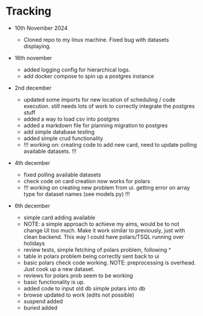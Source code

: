 # Tracking

- 10th November 2024

  - Cloned repo to my linux machine. Fixed bug with datasets displaying.

- 16th november

  - added logging config for hierarchical logs.
  - add docker compose to spin up a postgres instance

- 2nd december

  - updated some imports for new location of scheduling / code execution. still needs lots of work to correctly integrate the postgres stuff
  - added a way to load csv into postgres
  - added a markdown file for planning migration to postgres
  - add simple database testing
  - added simple crud functionality
  - !!! working on: creating code to add new card, need to update polling available datasets. !!!

- 4th december

  - fixed polling available datasets
  - check code on card creation now works for polars
  - !!! working on creating new problem from ui. getting error on array type for dataset names (see models.py) !!!

- 6th december
  - simple card adding available
  - NOTE: a simple approach to achieve my aims, would be to not change UI too much. Make it work similar to previously, just with clean backend. This way I could have polars/TSQL running over holidays
  - review tests, simple fetching of polars problem, following ^
  - table in polars problem being correctly sent back to ui
  - basic polars check code working. NOTE: preprocessing is overhead. Just cook up a new dataset.
  - reviews for polars prob seem to be working
  - basic functionality is up.
  - added code to input old db simple polars into db
  - browse updated to work (edits not possible)
  - suspend added
  - buried added
